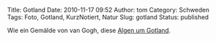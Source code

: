 Title: Gotland
Date: 2010-11-17 09:52
Author: tom
Category: Schweden
Tags: Foto, Gotland, KurzNotiert, Natur
Slug: gotland
Status: published

Wie ein Gemälde von van Gogh, diese [Algen um
Gotland](http://www.wired.com/wiredscience/2010/11/earth-as-art-gallery?pid=595).

